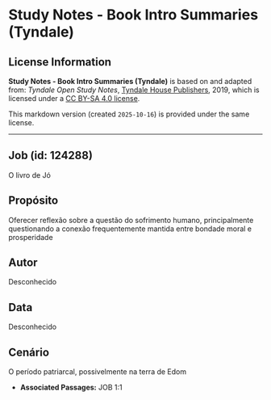 # Study Notes - Book Intro Summaries (Tyndale)

## License Information

**Study Notes - Book Intro Summaries (Tyndale)** is based on and adapted from: _Tyndale Open Study Notes_, [Tyndale House Publishers](https://tyndaleopenresources.com/), 2019, which is licensed under a [CC BY-SA 4.0 license](https://creativecommons.org/licenses/by-sa/4.0/legalcode.en).

This markdown version (created `2025-10-16`) is provided under the same license.



--------------------------------

## Job (id: 124288)

O livro de Jó

Propósito
---------

Oferecer reflexão sobre a questão do sofrimento humano, principalmente questionando a conexão frequentemente mantida entre bondade moral e prosperidade

Autor
-----

Desconhecido

Data
----

Desconhecido

Cenário
-------

O período patriarcal, possivelmente na terra de Edom

* **Associated Passages:** JOB 1:1

